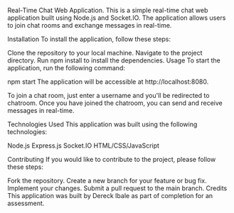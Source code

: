 Real-Time Chat Web Application.
This is a simple real-time chat web application built using Node.js and Socket.IO. The application allows users 
to join chat rooms and exchange messages in real-time.

Installation
To install the application, follow these steps:

Clone the repository to your local machine.
Navigate to the project directory.
Run npm install to install the dependencies.
Usage
To start the application, run the following command:

npm start
The application will be accessible at http://localhost:8080.

To join a chat room, just enter a username and you'll be redirected to chatroom. Once you have joined the chatroom, you can send and receive messages in real-time.

Technologies Used
This application was built using the following technologies:

Node.js
Express.js
Socket.IO
HTML/CSS/JavaScript


Contributing
If you would like to contribute to the project, please follow these steps:

Fork the repository.
Create a new branch for your feature or bug fix.
Implement your changes.
Submit a pull request to the main branch.
Credits
This application was built by Dereck Ibale as part of completion for an assessment.
